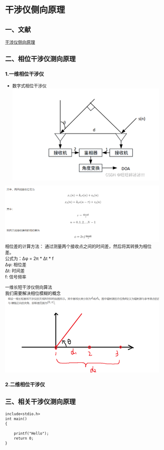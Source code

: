 # 干涉仪侧向原理  

##  一、文献

[干涉仪侧向原理](./thesis/干涉仪侧向原理.pdf)  

## 二、相位干涉仪测向原理  

### 1.一维相位干涉仪  
- 数字式相位干涉仪  
![](./picture/2_1.png)  

![](./picture/2_2.png)  
相位差的计算方法：
通过测量两个接收点之间的时间差，然后将其转换为相位差。  
公式为：Δφ = 2π * Δt * f  
Δφ: 相位差  
Δt: 时间差  
f: 信号频率  

一维长短干涉仪侧向算法  
我们需要解决相位模糊的概念  
![](./picture/2_3.png)  




### 2.二维相位干涉仪  


## 三、相关干涉仪测向原理  



```
include<stdio.h>
int main()
{

    printf("Hello");
    return 0;
}
```

